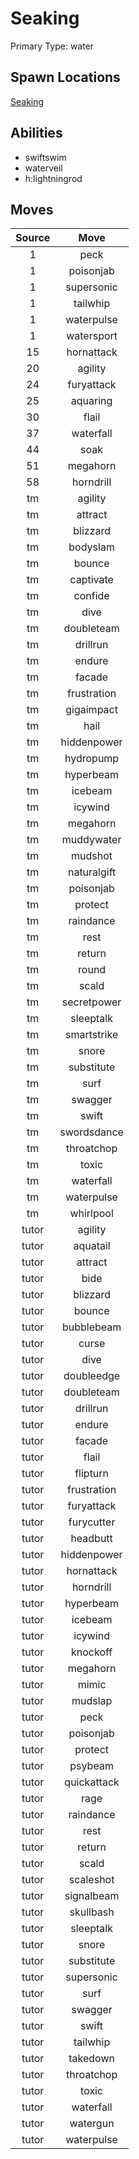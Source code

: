 # Seaking  
Primary Type: water  
  
## Spawn Locations  
[Seaking](/data/spawn_presets/seaking.md)  
  
## Abilities  
  * swiftswim
  * waterveil
  * h:lightningrod
  
  
## Moves  
  
| Source | Move |  
|:---:|:---:|  
| 1 | peck |  
| 1 | poisonjab |  
| 1 | supersonic |  
| 1 | tailwhip |  
| 1 | waterpulse |  
| 1 | watersport |  
| 15 | hornattack |  
| 20 | agility |  
| 24 | furyattack |  
| 25 | aquaring |  
| 30 | flail |  
| 37 | waterfall |  
| 44 | soak |  
| 51 | megahorn |  
| 58 | horndrill |  
| tm | agility |  
| tm | attract |  
| tm | blizzard |  
| tm | bodyslam |  
| tm | bounce |  
| tm | captivate |  
| tm | confide |  
| tm | dive |  
| tm | doubleteam |  
| tm | drillrun |  
| tm | endure |  
| tm | facade |  
| tm | frustration |  
| tm | gigaimpact |  
| tm | hail |  
| tm | hiddenpower |  
| tm | hydropump |  
| tm | hyperbeam |  
| tm | icebeam |  
| tm | icywind |  
| tm | megahorn |  
| tm | muddywater |  
| tm | mudshot |  
| tm | naturalgift |  
| tm | poisonjab |  
| tm | protect |  
| tm | raindance |  
| tm | rest |  
| tm | return |  
| tm | round |  
| tm | scald |  
| tm | secretpower |  
| tm | sleeptalk |  
| tm | smartstrike |  
| tm | snore |  
| tm | substitute |  
| tm | surf |  
| tm | swagger |  
| tm | swift |  
| tm | swordsdance |  
| tm | throatchop |  
| tm | toxic |  
| tm | waterfall |  
| tm | waterpulse |  
| tm | whirlpool |  
| tutor | agility |  
| tutor | aquatail |  
| tutor | attract |  
| tutor | bide |  
| tutor | blizzard |  
| tutor | bounce |  
| tutor | bubblebeam |  
| tutor | curse |  
| tutor | dive |  
| tutor | doubleedge |  
| tutor | doubleteam |  
| tutor | drillrun |  
| tutor | endure |  
| tutor | facade |  
| tutor | flail |  
| tutor | flipturn |  
| tutor | frustration |  
| tutor | furyattack |  
| tutor | furycutter |  
| tutor | headbutt |  
| tutor | hiddenpower |  
| tutor | hornattack |  
| tutor | horndrill |  
| tutor | hyperbeam |  
| tutor | icebeam |  
| tutor | icywind |  
| tutor | knockoff |  
| tutor | megahorn |  
| tutor | mimic |  
| tutor | mudslap |  
| tutor | peck |  
| tutor | poisonjab |  
| tutor | protect |  
| tutor | psybeam |  
| tutor | quickattack |  
| tutor | rage |  
| tutor | raindance |  
| tutor | rest |  
| tutor | return |  
| tutor | scald |  
| tutor | scaleshot |  
| tutor | signalbeam |  
| tutor | skullbash |  
| tutor | sleeptalk |  
| tutor | snore |  
| tutor | substitute |  
| tutor | supersonic |  
| tutor | surf |  
| tutor | swagger |  
| tutor | swift |  
| tutor | tailwhip |  
| tutor | takedown |  
| tutor | throatchop |  
| tutor | toxic |  
| tutor | waterfall |  
| tutor | watergun |  
| tutor | waterpulse |  
  
